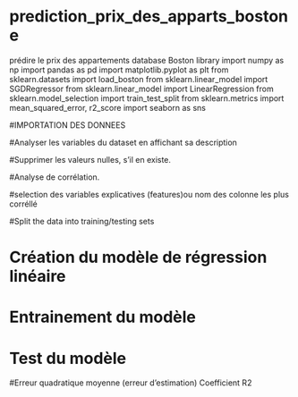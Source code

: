 # prediction_prix_des_apparts_bostone
prédire le prix des appartements database  Boston 
library
import numpy as np 
import pandas as pd
import matplotlib.pyplot as plt 
from sklearn.datasets import load_boston
from sklearn.linear_model import SGDRegressor
from sklearn.linear_model import LinearRegression
from sklearn.model_selection import train_test_split
from sklearn.metrics import mean_squared_error, r2_score
import seaborn as sns

#IMPORTATION DES DONNEES

#Analyser les variables du dataset en affichant sa description

#Supprimer les valeurs nulles, s’il en existe.

#Analyse de corrélation.

#selection des variables explicatives (features)ou nom des colonne les plus corréllé

#Split the data into training/testing sets

# Création du modèle de régression linéaire

# Entrainement du modèle

# Test du modèle

#Erreur quadratique moyenne (erreur d’estimation)
Coefficient
R2

